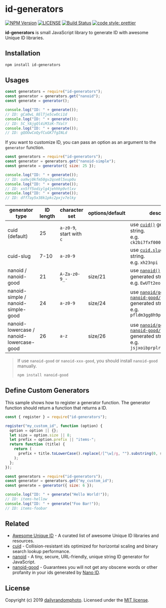 # id-generators

[![NPM Version][npm-version-image]][npm-url]
[![LICENSE][license-image]][license-url]
[![Build Status][travis-image]][travis-url]
[![code style: prettier][code-style-prettier-image]][code-style-prettier-url]

**id-generators** is small JavaScript library to generate ID with awesome Unique ID libraries.

## Installation

```sh
npm install id-generators
```

## Usages

```js
const generators = require("id-generators");
const generator = generators.get("nanoid");
const generate = generator();

console.log("ID: " + generate());
// ID: gCa0wL_8ElTje5cwOci1d
console.log("ID: " + generate());
// ID: 5C_YAjgQl4iM3zK-TValY
console.log("ID: " + generate());
// ID: gQOOwCoQyfCuGK7fgINLd
```

If you want to customize ID, you can pass an option as an argument to the `generator` function.

```js
const generators = require("id-generators");
const generator = generators.get("nanoid-simple");
const generate = generator({ size: 25 });

console.log("ID: " + generate());
// ID: oa9wj0kfm50gv2qse8l5xup0u
console.log("ID: " + generate());
// ID: xn5ff5odiylg4jehhhp9vtlxv
console.log("ID: " + generate());
// ID: dff7ay5x38k1pkc2pxjv7elky
```

| generator type                              | ID length | character set            | options/default | description                                                                                                                                                                         |
| ------------------------------------------- | --------- | ------------------------ | --------------- | ----------------------------------------------------------------------------------------------------------------------------------------------------------------------------------- |
| cuid (default)                              | 25        | `a-z0-9`, start with `c` |                 | use [`cuid()`](https://github.com/ericelliott/cuid) generated string. <br>e.g. `ck2bi7fxf00013ryng5jr1rer`                                                                          |
| cuid-slug                                   | 7-10      | `a-z0-9`                 |                 | use [`cuid.slug()`](https://github.com/ericelliott/cuid) generated string. <br>e.g. `xh23npi`                                                                                       |
| nanoid /<br>nanoid-good                     | 21        | `A-Za-z0-9_-`            | size/21         | use [`nanoid()`](https://github.com/ai/nanoid) or [`nanoid-good`](https://github.com/y-gagar1n/nanoid-good) generated string. <br>e.g. `EwUTt2eoka-oEV5kf-o0O`                      |
| nanoid-simple /<br>nanoid-simple-good       | 24        | `a-z0-9`                 | size/24         | use [`nanoid/generate`](https://github.com/ai/nanoid) or [`nanoid-good/generate`](https://github.com/y-gagar1n/nanoid-good) generated string. <br>e.g. `pfldm3gg8h9psydphotqe71d`   |
| nanoid-lowercase /<br>nanoid-lowercase-good | 26        | `a-z`                    | size/26         | use [`nanoid/generate`](https://github.com/ai/nanoid) or [`nanoid-good/generate`](https://github.com/y-gagar1n/nanoid-good) generated string. <br>e.g. `jsjxoibprplrdoitjmppotjrnm` |

> If use `nanoid-good` or `nanoid-xxx-good`, you should install `nanoid-good` manually.
>
> ```sh
> npm install nanoid-good
> ```

## Define Custom Generators

This sample shows how to register a generator function.
The generator function should return a function that returns a ID.

```js
const { register } = require("id-generators");

register("my_custom_id", function (option) {
  option = option || {};
  let size = option.size || 8;
  let prefix = option.prefix || "items-";
  return function (title) {
    return (
      prefix + title.toLowerCase().replace(/[^\w]/g, "").substring(0, size)
    );
  };
});
```

```js
const generators = require("id-generators");
const generator = generators.get("my_custom_id");
const generate = generator({ size: 6 });

console.log("ID: " + generate("Hello World!"));
// ID: items-hellow
console.log("ID: " + generate("Foo Bar!"));
// ID: items-foobar
```

## Related

- [Awesome Unique ID](https://github.com/grantcarthew/awesome-unique-id) - A curated list of awesome Unique ID libraries and resources.
- [cuid](https://github.com/ericelliott/cuid) - Collision-resistant ids optimized for horizontal scaling and binary search lookup performance.
- [nanoid](https://github.com/ai/nanoid) - A tiny, secure, URL-friendly, unique string ID generator for JavaScript.
- [nanoid-good](https://github.com/y-gagar1n/nanoid-good) - Guarantees you will not get any obscene words or other profanity in your ids generated by [Nano ID](https://github.com/ai/nanoid).

## License

Copyright (c) 2019 [dailyrandomphoto][my-url]. Licensed under the [MIT license][license-url].

[my-url]: https://github.com/dailyrandomphoto
[npm-url]: https://www.npmjs.com/package/id-generators
[travis-url]: https://travis-ci.org/dailyrandomphoto/id-generators
[license-url]: LICENSE
[code-style-prettier-url]: https://github.com/prettier/prettier
[npm-downloads-image]: https://img.shields.io/npm/dm/id-generators
[npm-version-image]: https://img.shields.io/npm/v/id-generators
[license-image]: https://img.shields.io/npm/l/id-generators
[travis-image]: https://img.shields.io/travis/dailyrandomphoto/id-generators
[code-style-prettier-image]: https://img.shields.io/badge/code_style-prettier-ff69b4.svg?style=flat-square

